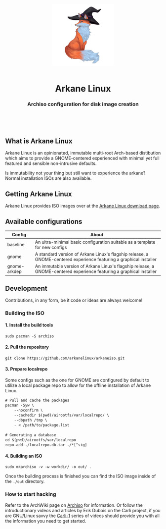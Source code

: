 <div align="center">
	<a href="https://arkanelinux.org" align="center">
		<center align="center">
			<picture>
			 	<img src="https://raw.githubusercontent.com/arkanelinux/artwork/main/arkanelinux-logo/1200x1200/arkanelinux-logo.png" alt="Arkane Linux" align="center" height="200">
			</picture>
		</center>
	</a>
	<br>
	<h1 align="center"><center>Arkane Linux</center></h1>
	<h3 align="center"><center>Archiso configuration for disk image creation</center></h3>
	<br>
	<br>
</div>

<br>


## What is Arkane Linux
Arkane Linux is an opinionated, immutable multi-root Arch-based distibution which aims to provide a GNOME-centered experienced with minimal yet full featured and sensible non-intrusive defaults.

Is immutability not your thing but still want to experience the arkane? Normal installation ISOs are also available.

## Getting Arkane Linux
Arkane Linux provides ISO images over at the [Arkane Linux download page](https://download.arkanelinux.org/).

## Available configurations
| Config | About |
| --- | --- |
| baseline | An ultra-minimal basic configuration suitable as a template for new configs |
| gnome | A standard version of Arkane Linux's flagship release, a GNOME-centered experience featuring a graphical installer |
| gnome-arkdep | An immutable version of Arkane Linux's flagship release, a GNOME-centered experience featuring a graphical installer |

## Development
Contributions, in any form, be it code or ideas are always welcome!

### Building the ISO
#### 1. Install the build tools

```
sudo pacman -S archiso
```

#### 2. Pull the repository
```
git clone https://github.com/arkanelinux/arkaneiso.git
```

#### 3. Prepare localrepo
Some configs such as the one for GNOME are configured by default to utilize a local package repo to allow for the offline installation of Arkane Linux.

```
# Pull and cache the packages
pacman -Syw \
    --noconfirm \
    --cachedir $(pwd)/airootfs/var/localrepo/ \
    --dbpath /tmp \
    - < /path/to/package.list

# Generating a database
cd $(pwd)/airootfs/var/localrepo
repo-add ./localrepo.db.tar ./*[^sig]
```

#### 4. Building an ISO
```
sudo mkarchiso -v -w workdir/ -o out/ .
```

Once the building process is finished you can find the ISO image inside of the `./out` directory.

### How to start hacking
Refer to the ArchWiki page on [Archiso](https://wiki.archlinux.org/title/Archiso) for information. Or follow the introductionary videos and articles by Erik Dubois on the Carli project, if you are GNU/Linux savvy the [Carli-1](https://www.arcolinuxiso.com/carli-1/) series of videos should provide you with all the information you need to get started.
